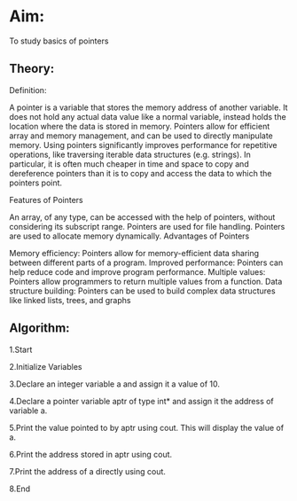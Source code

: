 # Aim:
To study basics of pointers


## Theory:


Definition:

A pointer is a variable that stores the memory address of another variable. 
It does not hold any actual data value like a normal variable, instead holds the location where the data is stored in memory. 
Pointers allow for efficient array and memory management, and can be used to directly manipulate memory.
Using pointers significantly improves performance for repetitive operations, like traversing iterable data structures (e.g. strings).
In particular, it is often much cheaper in time and space to copy and dereference pointers than it is to copy and access the data to which the pointers point.

Features of Pointers

An array, of any type, can be accessed with the help of pointers, without considering its subscript range.
Pointers are used for file handling.
Pointers are used to allocate memory dynamically.
Advantages of Pointers

Memory efficiency: Pointers allow for memory-efficient data sharing between different parts of a program.
Improved performance: Pointers can help reduce code and improve program performance.
Multiple values: Pointers allow programmers to return multiple values from a function.
Data structure building: Pointers can be used to build complex data structures like linked lists, trees, and graphs

## Algorithm:

1.Start

2.Initialize Variables

3.Declare an integer variable a and assign it a value of 10.

4.Declare a pointer variable aptr of type int* and assign it the address of variable a.

5.Print the value pointed to by aptr using cout. This will display the value of a.

6.Print the address stored in aptr using cout.

7.Print the address of a directly using cout.

8.End

